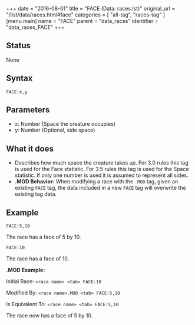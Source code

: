 +++
date = "2016-08-01"
title = "FACE (Data: races.lst)"
original_url = "/list/data/races.html#face"
categories = [ "all-tag", "races-tag" ]
[menu.main]
    name = "FACE"
    parent = "data_races"
    identifier = "data_races_FACE"
+++

## Status

None

## Syntax

`FACE:x,y`

## Parameters

-   x: Number (Space the creature occupies)
-   y: Number (Optional, side space)



What it does
------------

-   Describes how much space the creature takes up. For 3.0 rules this
    tag is used for the Face statistic. For 3.5 rules this tag is used
    for the Space statistic. If only one number is used it is assumed to
    represent all sides.
-   **.MOD Behavior:** When modifying a race with the `.MOD` tag, given
    an existing `FACE` tag, the data included in a new `FACE` tag will
    overwrite the existing tag data.

Example
-------

`FACE:5,10`

The race has a face of 5 by 10.

`FACE:10`

The race has a face of 10.

**.MOD Example:**

Initial Race: `<race name> <tab> FACE:10`

Modified By: `<race name>.MOD <tab> FACE:5,10`

Is Equivalent To: `<race name> <tab> FACE:5,10`

The race now has a face of 5 by 10.

